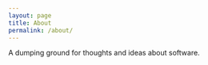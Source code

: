 ```yaml
---
layout: page
title: About
permalink: /about/
---
```


A dumping ground for thoughts and ideas about software.
